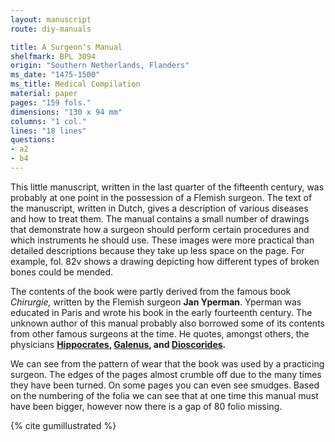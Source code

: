```yaml
---
layout: manuscript
route: diy-manuals

title: A Surgeon's Manual
shelfmark: BPL 3094
origin: "Southern Netherlands, Flanders"
ms_date: "1475-1500"
ms_title: Medical Compilation
material: paper
pages: "159 fols."
dimensions: "130 x 94 mm"
columns: "1 col."
lines: "18 lines"
questions:
- a2
- b4
---
```


This little manuscript, written in the last quarter of the fifteenth
century, was probably at one point in the possession of a Flemish
surgeon. The text of the manuscript, written in Dutch, gives a
description of various diseases and how to treat them. The manual
contains a small number of drawings that demonstrate how a surgeon
should perform certain procedures and which instruments he should use.
These images were more practical than detailed descriptions because they
take up less space on the page. For example, fol. 82v shows a drawing
depicting how different types of broken bones could be mended.

The contents of the book were partly derived from the famous book
*Chirurgie,* written by the Flemish surgeon **Jan Yperman**. Yperman was
educated in Paris and wrote his book in the early fourteenth century.
The unknown author of this manual probably also borrowed some of its
contents from other famous surgeons at the time. He quotes, amongst
others, the physicians
**[Hippocrates](https://en.wikipedia.org/wiki/Hippocrates),
[Galenus](https://en.wikipedia.org/wiki/Galen), and
[Dioscorides](https://en.wikipedia.org/wiki/Pedanius_Dioscorides).**

We can see from the pattern of wear that the book was used by a
practicing surgeon. The edges of the pages almost crumble off due to the
many times they have been turned. On some pages you can even see
smudges. Based on the numbering of the folia we can see that at one time
this manual must have been bigger, however now there is a gap of 80
folio missing.

{% cite gumillustrated %}
